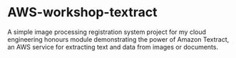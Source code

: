 # AWS-workshop-textract
A simple image processing registration system project for my cloud engineering honours module demonstrating the power of Amazon Textract, an AWS service for extracting text and data from images or documents.
